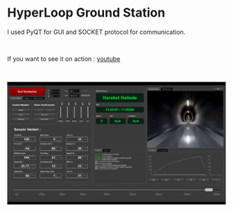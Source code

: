 # HyperLoop Ground Station
I used PyQT for GUI and SOCKET protocol for communication.<p>&nbsp;</p>
If you want to see it on action : [youtube](https://www.youtube.com/watch?v=dRoxK93ffNY)

<p>&nbsp;</p>
<div align="center">  
  <img src="https://raw.githubusercontent.com/x3beche/HyperloopGroundStation/main/Screenshot%20from%202024-01-18%2021-33-46.png" width="1200" title="GUI View">
  
</div>
